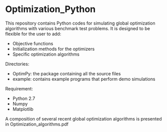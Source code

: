 # Optimization_Python

This repository contains Python codes for simulating global optimization algorithms with various benchmark test problems. It is designed to be flexible for the user to add:

  + Objective functions
  + Initialization methods for the optimizers
  + Specific optimization algorithms

Directories:

  + OptimPy: the package containing all the source files
  + example: contains example programs that perform demo simulations
  
Requirement:

  + Python 2.7
  + Numpy
  + Matplotlib

A composition of several recent global optimization algorithms is presented in Optimization_algorithms.pdf
